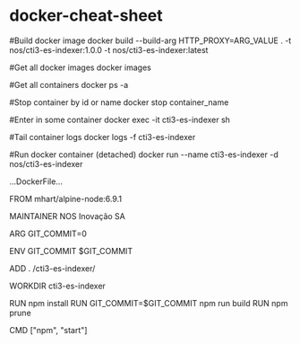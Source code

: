 # docker-cheat-sheet


#Build docker image
docker build --build-arg HTTP_PROXY=ARG_VALUE  . -t nos/cti3-es-indexer:1.0.0 -t nos/cti3-es-indexer:latest

#Get all docker images
docker images

#Get all containers
docker ps -a

#Stop container by id or name
docker stop container_name

#Enter in some container
docker exec -it cti3-es-indexer sh

#Tail container logs
docker logs -f cti3-es-indexer

#Run docker container (detached)
docker run --name cti3-es-indexer -d nos/cti3-es-indexer



...DockerFile...

FROM mhart/alpine-node:6.9.1

MAINTAINER NOS Inovação SA

ARG GIT_COMMIT=0

ENV GIT_COMMIT $GIT_COMMIT

ADD . /cti3-es-indexer/

WORKDIR cti3-es-indexer

RUN npm install
RUN GIT_COMMIT=$GIT_COMMIT npm run build
RUN npm prune

CMD ["npm", "start"]
